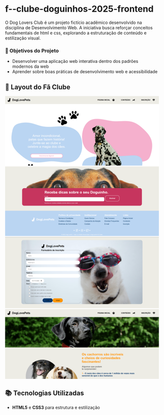 # f--clube-doguinhos-2025-frontend
O Dog Lovers Club é um projeto fictício acadêmico desenvolvido na disciplina de Desenvolvimento Web. A iniciativa busca reforçar conceitos fundamentais de html e css, explorando a estruturação de conteúdo e estilização visual.

### 🚀 Objetivos do Projeto

- Desenvolver uma aplicação web interativa dentro dos padrões modernos da web
- Aprender sobre boas práticas de desenvolvimento web e acessibilidade

## 🎨 Layout do Fã Clube
![Imagem do Layout Hero](https://github.com/niveabeh/f--clube-doguinhos-2025-frontend/blob/main/projeto_html_ads_2025_primeiro_semestre/img/print-do-projeto/hero-pagina-inicial.png)
![Imagem do Layout Footer e Formulário Email](https://github.com/niveabeh/f--clube-doguinhos-2025-frontend/blob/main/projeto_html_ads_2025_primeiro_semestre/img/print-do-projeto/footer-e-form-email.png)
![Imagem do Layout Footer e Formulário inscrição](https://github.com/niveabeh/f--clube-doguinhos-2025-frontend/blob/main/projeto_html_ads_2025_primeiro_semestre/img/print-do-projeto/Captura%20de%20tela%202025-05-30%20111426.png)
![Imagem do Layout hero conteudo](https://github.com/niveabeh/f--clube-doguinhos-2025-frontend/blob/main/projeto_html_ads_2025_primeiro_semestre/img/print-do-projeto/hero-conteudo.png)

## 📚 Tecnologias Utilizadas

- **HTML5** e **CSS3** para estrutura e estilização
